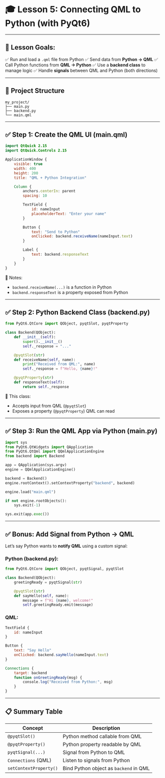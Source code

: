 # 🎓 **Lesson 5: Connecting QML to Python (with PyQt6)**

---

## 🎯 Lesson Goals:

✅ Run and load a `.qml` file from Python
✅ Send data from **Python → QML**
✅ Call Python functions from **QML → Python**
✅ Use a **backend class** to manage logic
✅ Handle **signals** between QML and Python (both directions)

---

## 📁 Project Structure

```
my_project/
├── main.py
├── backend.py
└── main.qml
```

---

## ✅ Step 1: Create the QML UI (main.qml)

```qml
import QtQuick 2.15
import QtQuick.Controls 2.15

ApplicationWindow {
    visible: true
    width: 400
    height: 200
    title: "QML + Python Integration"

    Column {
        anchors.centerIn: parent
        spacing: 10

        TextField {
            id: nameInput
            placeholderText: "Enter your name"
        }

        Button {
            text: "Send to Python"
            onClicked: backend.receiveName(nameInput.text)
        }

        Label {
            text: backend.responseText
        }
    }
}
```

📌 Notes:

* `backend.receiveName(...)` is a function in Python
* `backend.responseText` is a property exposed from Python

---

## ✅ Step 2: Python Backend Class (backend.py)

```python
from PyQt6.QtCore import QObject, pyqtSlot, pyqtProperty

class Backend(QObject):
    def __init__(self):
        super().__init__()
        self._response = "..."

    @pyqtSlot(str)
    def receiveName(self, name):
        print("Received from QML:", name)
        self._response = f"Hello, {name}!"

    @pyqtProperty(str)
    def responseText(self):
        return self._response
```

📌 This class:

* Accepts input from QML (`@pyqtSlot`)
* Exposes a property (`@pyqtProperty`) QML can read

---

## ✅ Step 3: Run the QML App via Python (main.py)

```python
import sys
from PyQt6.QtWidgets import QApplication
from PyQt6.QtQml import QQmlApplicationEngine
from backend import Backend

app = QApplication(sys.argv)
engine = QQmlApplicationEngine()

backend = Backend()
engine.rootContext().setContextProperty("backend", backend)

engine.load("main.qml")

if not engine.rootObjects():
    sys.exit(-1)

sys.exit(app.exec())
```

---

## ✅ Bonus: Add Signal from Python → QML

Let’s say Python wants to **notify QML** using a custom signal:

### Python (backend.py):

```python
from PyQt6.QtCore import QObject, pyqtSignal, pyqtSlot

class Backend(QObject):
    greetingReady = pyqtSignal(str)

    @pyqtSlot(str)
    def sayHello(self, name):
        message = f"Hi {name}, welcome!"
        self.greetingReady.emit(message)
```

### QML:

```qml
TextField {
    id: nameInput
}

Button {
    text: "Say Hello"
    onClicked: backend.sayHello(nameInput.text)
}

Connections {
    target: backend
    function onGreetingReady(msg) {
        console.log("Received from Python:", msg)
    }
}
```

---

## 📋 Summary Table

| Concept                | Description                            |
| ---------------------- | -------------------------------------- |
| `@pyqtSlot()`          | Python method callable from QML        |
| `@pyqtProperty()`      | Python property readable by QML        |
| `pyqtSignal(...)`      | Signal from Python to QML              |
| `Connections` (QML)    | Listen to signals from Python          |
| `setContextProperty()` | Bind Python object as `backend` in QML |

